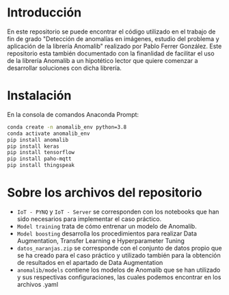 # Introducción

En este repositorio se puede encontrar el código utilizado en el trabajo de fin de grado "Detección de anomalías en imágenes, estudio del problema y aplicación de la librería Anomalib" realizado por Pablo Ferrer González. Este repositorio esta también documentado con la finanlidad de facilitar el uso de la librería Anomalib a un hipotético lector que quiere comenzar a desarrollar soluciones con dicha librería.

# Instalación

En la consola de comandos Anaconda Prompt:

   ```sh
   conda create -n anomalib_env python=3.8
   conda activate anomalib_env
   pip install anomalib
   pip install keras
   pip install tensorflow
   pip install paho-mqtt
   pip install thingspeak
   ```
   
  # Sobre los archivos del repositorio
  
  - `IoT - PYNQ` y `IoT - Server` se corresponden con los notebooks que han sido necesarios para implementar el caso práctico.
  - `Model training` trata de cómo entrenar un modelo de Anomalib.
  - `Model boosting` desarrolla los procedimientos para realizar Data Augmentation, Transfer Learning e Hyperparameter Tuning
  - `datos_naranjas.zip` se corresponde con el conjunto de datos propio que se ha creado para el caso práctico y utilizado también para la obtención de resultados en el apartado de Data Augmentation
  - `anomalib/models` contiene los modelos de Anomalib que se han utilizado y sus respectivas configuraciones, las cuales podemos encontrar en los archivos .yaml
